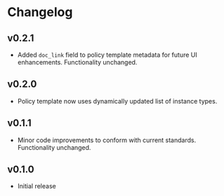 # Changelog

## v0.2.1

- Added `doc_link` field to policy template metadata for future UI enhancements. Functionality unchanged.

## v0.2.0

- Policy template now uses dynamically updated list of instance types.

## v0.1.1

- Minor code improvements to conform with current standards. Functionality unchanged.

## v0.1.0

- Initial release
